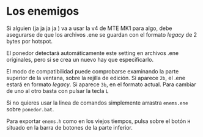 # Los enemigos

Si alguien (ja ja ja ja ) va a usar la v4 de MTE MK1 para algo, debe asegurarse de que los archivos .ene se guardan con el formato *legacy* de 2 bytes por hotspot. 

El ponedor detectará automáticamente este setting en archivos .ene originales, pero si se crea un nuevo hay que especificarlo. 

El modo de compatibilidad puede comprobarse examinando la parte superior de la ventana, sobre la rejilla de edición. Si aparece `2b`, el .ene estará en formato *legacy*. Si aparece `3b`, en el formato actual. Para cambiar de uno al otro basta con pulsar la tecla `L`

Si no quieres usar la linea de comandos simplemente arrastra `enems.ene` sobre `ponedor.bat`.

Para exportar `enems.h` como en los viejos tiempos, pulsa sobre el botón `H` situado en la barra de botones de la parte inferior.
